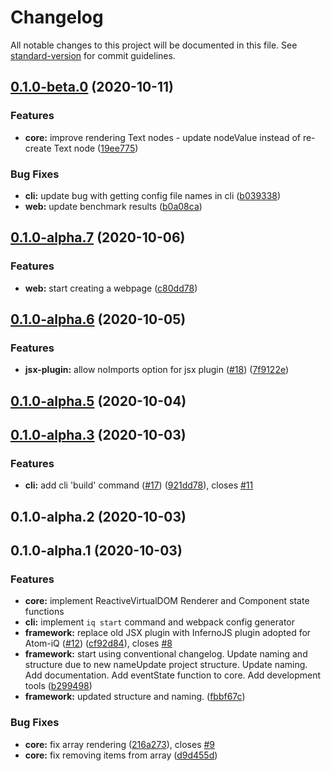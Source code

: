 # Changelog

All notable changes to this project will be documented in this file. See [standard-version](https://github.com/conventional-changelog/standard-version) for commit guidelines.

## [0.1.0-beta.0](https://github.com/Atom-iQ/Atom-iQ/compare/v0.1.0-alpha.7...v0.1.0-beta.0) (2020-10-11)


### Features

* **core:** improve rendering Text nodes - update nodeValue instead of re-create Text node ([19ee775](https://github.com/Atom-iQ/Atom-iQ/commit/19ee77552e897a3fc18d0a658b3b4a975bfebe29))


### Bug Fixes

* **cli:** update bug with getting config file names in cli ([b039338](https://github.com/Atom-iQ/Atom-iQ/commit/b039338d324c82e1c9b8dd92774d9cd5a95806cd))
* **web:** update benchmark results ([b0a08ca](https://github.com/Atom-iQ/Atom-iQ/commit/b0a08cab304789e783944d03a569d4f17b9a8f4a))

## [0.1.0-alpha.7](https://github.com/Atom-iQ/Atom-iQ/compare/v0.1.0-alpha.6...v0.1.0-alpha.7) (2020-10-06)


### Features

* **web:** start creating a webpage ([c80dd78](https://github.com/Atom-iQ/Atom-iQ/commit/c80dd786e169995e8658d8c349a2ac118aa15887))

## [0.1.0-alpha.6](https://github.com/Atom-iQ/Atom-iQ/compare/v0.1.0-alpha.5...v0.1.0-alpha.6) (2020-10-05)


### Features

* **jsx-plugin:** allow noImports option for jsx plugin ([#18](https://github.com/Atom-iQ/Atom-iQ/issues/18)) ([7f9122e](https://github.com/Atom-iQ/Atom-iQ/commit/7f9122e29ba034f1f6b62df7c9c7bbef46cc33de))

## [0.1.0-alpha.5](https://github.com/Atom-iQ/Atom-iQ/compare/v0.1.0-alpha.3...v0.1.0-alpha.5) (2020-10-04)

## [0.1.0-alpha.3](https://github.com/Atom-iQ/Atom-iQ/compare/v0.1.0-alpha.2...v0.1.0-alpha.3) (2020-10-03)


### Features

* **cli:** add cli 'build' command ([#17](https://github.com/Atom-iQ/Atom-iQ/issues/17)) ([921dd78](https://github.com/Atom-iQ/Atom-iQ/commit/921dd784bbdcb6b7b79fd2261fab240705c025b8)), closes [#11](https://github.com/Atom-iQ/Atom-iQ/issues/11)

## 0.1.0-alpha.2 (2020-10-03)
## 0.1.0-alpha.1 (2020-10-03)

### Features
* **core:** implement ReactiveVirtualDOM Renderer and Component state functions
* **cli:** implement `iq start` command and webpack config generator
* **framework:** replace old JSX plugin with InfernoJS plugin adopted for Atom-iQ ([#12](https://github.com/Atom-iQ/Atom-iQ/issues/12)) ([cf92d84](https://github.com/Atom-iQ/Atom-iQ/commit/cf92d8486d9130565e9d60d8b915093ddc3d2984)), closes [#8](https://github.com/Atom-iQ/Atom-iQ/issues/8)
* **framework:** start using conventional changelog. Update naming and structure due to new nameUpdate project structure. Update naming. Add documentation. Add eventState function to core. Add development tools ([b299498](https://github.com/Atom-iQ/Atom-iQ/commit/b299498f9ffdf1c0011502c818ada33f56196fa8))
* **framework:** updated structure and naming. ([fbbf67c](https://github.com/Atom-iQ/Atom-iQ/commit/fbbf67c7833d9851b3648bdba4dfa7eb9f40de9d))


### Bug Fixes

* **core:** fix array rendering ([216a273](https://github.com/Atom-iQ/Atom-iQ/commit/216a273226e45a2ca2fe8cb2ffbd26206570545a)), closes [#9](https://github.com/Atom-iQ/Atom-iQ/issues/9)
* **core:** fix removing items from array ([d9d455d](https://github.com/Atom-iQ/Atom-iQ/commit/d9d455d107c321fe0f4fd912dd0e4a9fb7cf2ceb))
